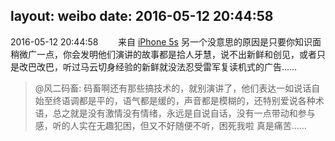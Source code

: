 layout: weibo
date: 2016-05-12 20:44:58
---
<meta name="referrer" content="no-referrer" />

2016-05-12 20:44:58  &nbsp;&nbsp;&nbsp;&nbsp;&nbsp;&nbsp; 来自 <a href="sinaweibo://customweibosource" rel="nofollow">iPhone 5s</a>
另一个没意思的原因是只要你知识面稍微广一点，你会发明他们演讲的故事都是拾人牙慧，说不出新鲜和创见，或者只是改巴改巴，听过马云切身经验的新鲜就没法忍受雷军复读机式的广告……
>  @风二码畜: 码畜啊还有那些搞技术的，就别演讲了，他们表达一如说话自始至终语调都是平的，语气都是缓的，声音都是模糊的，还特别爱说各种术语，总之就是没有激情没有情绪，永远是自说自话，没有一点带动和参与感，听的人实在无趣犯困，但又不好随便不听，困死我啦 真是痛苦…… ​​​
